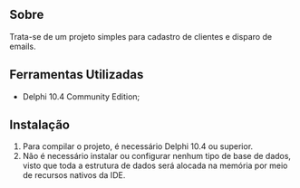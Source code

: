 ## Sobre
Trata-se de um projeto simples para cadastro de clientes e disparo de emails.

## Ferramentas Utilizadas
- Delphi 10.4 Community Edition;

## Instalação
1) Para compilar o projeto, é necessário Delphi 10.4 ou superior. 
2) Não é necessário instalar ou configurar nenhum tipo de base de dados, visto que toda a estrutura de dados será alocada na memória por meio de recursos nativos da IDE.

